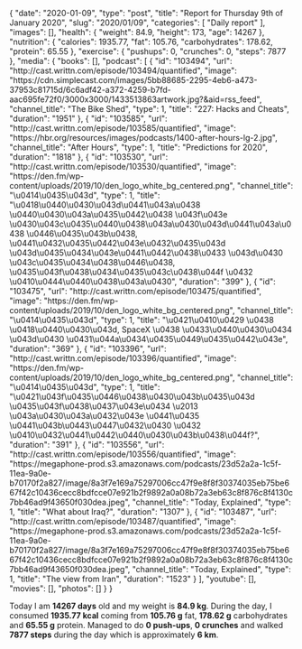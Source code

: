 {
    "date": "2020-01-09",
    "type": "post",
    "title": "Report for Thursday 9th of January 2020",
    "slug": "2020\/01\/09",
    "categories": [
        "Daily report"
    ],
    "images": [],
    "health": {
        "weight": 84.9,
        "height": 173,
        "age": 14267
    },
    "nutrition": {
        "calories": 1935.77,
        "fat": 105.76,
        "carbohydrates": 178.62,
        "protein": 65.55
    },
    "exercise": {
        "pushups": 0,
        "crunches": 0,
        "steps": 7877
    },
    "media": {
        "books": [],
        "podcast": [
            {
                "id": "103494",
                "url": "http:\/\/cast.writtn.com\/episode\/103494\/quantified",
                "image": "https:\/\/cdn.simplecast.com\/images\/5bb88685-2295-4eb6-a473-37953c81715d\/6c6adf42-a372-4259-b7fd-aac695fe72f0\/3000x3000\/1433513863artwork.jpg?&aid=rss_feed",
                "channel_title": "The Bike Shed",
                "type": 1,
                "title": "227: Hacks and Cheats",
                "duration": "1951"
            },
            {
                "id": "103585",
                "url": "http:\/\/cast.writtn.com\/episode\/103585\/quantified",
                "image": "https:\/\/hbr.org\/resources\/images\/podcasts\/1400-after-hours-lg-2.jpg",
                "channel_title": "After Hours",
                "type": 1,
                "title": "Predictions for 2020",
                "duration": "1818"
            },
            {
                "id": "103530",
                "url": "http:\/\/cast.writtn.com\/episode\/103530\/quantified",
                "image": "https:\/\/den.fm\/wp-content\/uploads\/2019\/10\/den_logo_white_bg_centered.png",
                "channel_title": "\u0414\u0435\u043d",
                "type": 1,
                "title": "\u0418\u0440\u0430\u043d\u0441\u043a\u0438 \u0440\u0430\u043a\u0435\u0442\u0438 \u043f\u043e \u0430\u043c\u0435\u0440\u0438\u043a\u0430\u043d\u0441\u043a\u0438 \u0446\u0435\u043b\u0438, \u0441\u0432\u0435\u0442\u043e\u0432\u0435\u043d \u043d\u0435\u0434\u043e\u0441\u0442\u0438\u0433 \u043d\u0430 \u043c\u0435\u0434\u0438\u0446\u0438, \u0435\u043f\u0438\u0434\u0435\u043c\u0438\u044f \u0432 \u0410\u0444\u0440\u0438\u043a\u0430",
                "duration": "399"
            },
            {
                "id": "103475",
                "url": "http:\/\/cast.writtn.com\/episode\/103475\/quantified",
                "image": "https:\/\/den.fm\/wp-content\/uploads\/2019\/10\/den_logo_white_bg_centered.png",
                "channel_title": "\u0414\u0435\u043d",
                "type": 1,
                "title": "\u0421\u0410\u0429 \u0438 \u0418\u0440\u0430\u043d, SpaceX \u0438 \u0433\u0440\u0430\u0434 \u043d\u0430 \u0431\u044a\u0434\u0435\u0449\u0435\u0442\u043e",
                "duration": "369"
            },
            {
                "id": "103396",
                "url": "http:\/\/cast.writtn.com\/episode\/103396\/quantified",
                "image": "https:\/\/den.fm\/wp-content\/uploads\/2019\/10\/den_logo_white_bg_centered.png",
                "channel_title": "\u0414\u0435\u043d",
                "type": 1,
                "title": "\u0421\u043f\u0435\u0446\u0438\u0430\u043b\u0435\u043d \u0435\u043f\u0438\u0437\u043e\u0434 \u2013 \u043a\u0430\u043a\u0432\u043e \u0441\u0435 \u0441\u043b\u0443\u0447\u0432\u0430 \u0432 \u0410\u0432\u0441\u0442\u0440\u0430\u043b\u0438\u044f?",
                "duration": "391"
            },
            {
                "id": "103556",
                "url": "http:\/\/cast.writtn.com\/episode\/103556\/quantified",
                "image": "https:\/\/megaphone-prod.s3.amazonaws.com\/podcasts\/23d52a2a-1c5f-11ea-9a0e-b70170f2a827\/image\/8a3f7e169a75297006cc47f9e8f8f30374035eb75be667f42c10436cecc8bdfcce07e921b2f9892a0a08b72a3eb63c8f876c8f4130c7bb46ad9f43650f030dea.jpeg",
                "channel_title": "Today, Explained",
                "type": 1,
                "title": "What about Iraq?",
                "duration": "1307"
            },
            {
                "id": "103487",
                "url": "http:\/\/cast.writtn.com\/episode\/103487\/quantified",
                "image": "https:\/\/megaphone-prod.s3.amazonaws.com\/podcasts\/23d52a2a-1c5f-11ea-9a0e-b70170f2a827\/image\/8a3f7e169a75297006cc47f9e8f8f30374035eb75be667f42c10436cecc8bdfcce07e921b2f9892a0a08b72a3eb63c8f876c8f4130c7bb46ad9f43650f030dea.jpeg",
                "channel_title": "Today, Explained",
                "type": 1,
                "title": "The view from Iran",
                "duration": "1523"
            }
        ],
        "youtube": [],
        "movies": [],
        "photos": []
    }
}

Today I am <strong>14267 days</strong> old and my weight is <strong>84.9 kg</strong>. During the day, I consumed <strong>1935.77 kcal</strong> coming from <strong>105.76 g</strong> fat, <strong>178.62 g</strong> carbohydrates and <strong>65.55 g</strong> protein. Managed to do <strong>0 push-ups</strong>, <strong>0 crunches</strong> and walked <strong>7877 steps</strong> during the day which is approximately <strong>6 km</strong>.